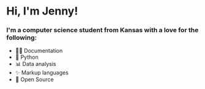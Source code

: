 # Hi, I'm Jenny!

### I'm a computer science student from Kansas with a love for the following:
- ✍🏻 Documentation
- 🐍 Python
- 📊 Data analysis
- ✨ Markup languages
- 📖 Open Source

